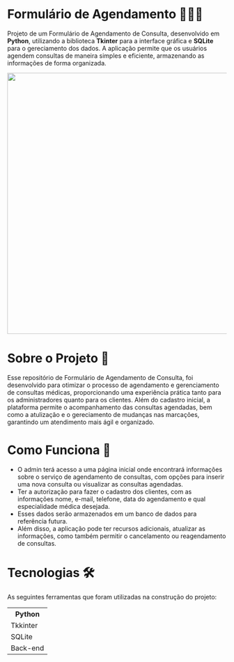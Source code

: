 # Formulário de Agendamento 👩🏻‍💻
Projeto de um Formulário de Agendamento de Consulta, desenvolvido em **Python**, utilizando a biblioteca **Tkinter** para a interface gráfica e **SQLite** para o gereciamento dos dados. A aplicação permite que os usuários agendem consultas de maneira simples e eficiente, armazenando as informações de forma organizada.

<div>
<img src="https://github.com/user-attachments/assets/d0d948f8-54c1-4a2d-9850-64a25b3ecf28" width="600px" />

# Sobre o Projeto 📑
Esse repositório de Formulário de Agendamento de Consulta, foi desenvolvido para otimizar o processo de agendamento e gerenciamento de consultas médicas, proporcionando uma experiência prática tanto para os administradores quanto para os clientes. Além do cadastro inicial, a plataforma permite o acompanhamento das consultas agendadas, bem como a atulização e o gereciamento de mudanças nas marcações, garantindo um atendimento mais ágil e organizado.

# Como Funciona 🎯
<div>
  <ul>
    <li>O admin terá acesso a uma página inicial onde encontrará informações sobre o serviço de agendamento de consultas, com opções para inserir uma nova consulta ou visualizar as consultas agendadas.
    <li>Ter a autorização para fazer o cadastro dos clientes, com as informações nome, e-mail, telefone, data do agendamento e qual especialidade médica desejada.
    <li>Esses dados serão armazenados em um banco de dados para referência futura. 
    <li>Além disso, a aplicação pode ter recursos adicionais, atualizar as informações, como também permitir o cancelamento ou reagendamento de consultas.      
    </li>  
  </ul>
</div>

# Tecnologias 🛠️
As seguintes ferramentas que foram utilizadas na construção do projeto:
<table>
  <thead>
    <tbody>
    <th>Python</th>
    <tr>
      <td>Tkkinter</td>
    </tr>
    <tr>
      <td>SQLite</td>
    </tr>
    <tr>
      <td>Back-end</td>
    </tr>
    </tbody>
  </thead>
</table>

